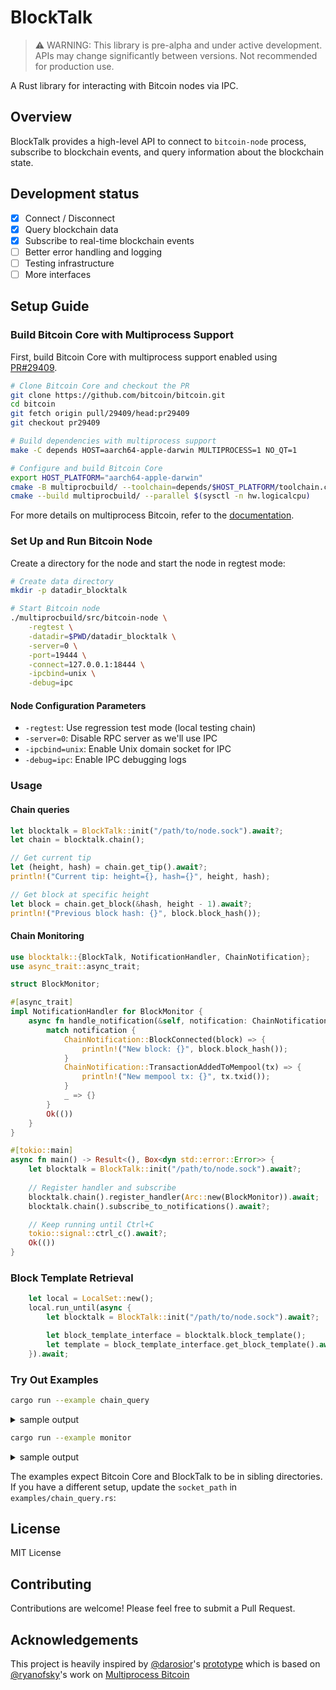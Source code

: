 # BlockTalk

> ⚠️ WARNING: This library is pre-alpha and under active development. APIs may change significantly between versions. Not recommended for production use.

A Rust library for interacting with Bitcoin nodes via IPC.

## Overview
BlockTalk provides a high-level API to connect to `bitcoin-node` process, subscribe to blockchain events, and query information about the blockchain state.

## Development status
- [x] Connect / Disconnect
- [x] Query blockchain data 
- [x] Subscribe to real-time blockchain events
- [ ] Better error handling and logging
- [ ] Testing infrastructure
- [ ] More interfaces

## Setup Guide
### Build Bitcoin Core with Multiprocess Support
First, build Bitcoin Core with multiprocess support enabled using [PR#29409](https://github.com/bitcoin/bitcoin/pull/29409).

```bash
# Clone Bitcoin Core and checkout the PR
git clone https://github.com/bitcoin/bitcoin.git
cd bitcoin
git fetch origin pull/29409/head:pr29409
git checkout pr29409

# Build dependencies with multiprocess support
make -C depends HOST=aarch64-apple-darwin MULTIPROCESS=1 NO_QT=1

# Configure and build Bitcoin Core
export HOST_PLATFORM="aarch64-apple-darwin"
cmake -B multiprocbuild/ --toolchain=depends/$HOST_PLATFORM/toolchain.cmake
cmake --build multiprocbuild/ --parallel $(sysctl -n hw.logicalcpu)
```
For more details on multiprocess Bitcoin, refer to the [documentation](https://github.com/bitcoin/bitcoin/blob/master/doc/multiprocess.md#installation).

### Set Up and Run Bitcoin Node
Create a directory for the node and start the node in regtest mode:

```bash
# Create data directory
mkdir -p datadir_blocktalk

# Start Bitcoin node
./multiprocbuild/src/bitcoin-node \
    -regtest \
    -datadir=$PWD/datadir_blocktalk \
    -server=0 \
    -port=19444 \
    -connect=127.0.0.1:18444 \
    -ipcbind=unix \
    -debug=ipc
```

#### Node Configuration Parameters
- `-regtest`: Use regression test mode (local testing chain)
- `-server=0`: Disable RPC server as we'll use IPC
- `-ipcbind=unix`: Enable Unix domain socket for IPC
- `-debug=ipc`: Enable IPC debugging logs

### Usage

#### Chain queries

```rust
let blocktalk = BlockTalk::init("/path/to/node.sock").await?;
let chain = blocktalk.chain();

// Get current tip
let (height, hash) = chain.get_tip().await?;
println!("Current tip: height={}, hash={}", height, hash);

// Get block at specific height
let block = chain.get_block(&hash, height - 1).await?;
println!("Previous block hash: {}", block.block_hash());
```

#### Chain Monitoring

```rust
use blocktalk::{BlockTalk, NotificationHandler, ChainNotification};
use async_trait::async_trait;

struct BlockMonitor;

#[async_trait]
impl NotificationHandler for BlockMonitor {
    async fn handle_notification(&self, notification: ChainNotification) -> Result<(), BlockTalkError> {
        match notification {
            ChainNotification::BlockConnected(block) => {
                println!("New block: {}", block.block_hash());
            }
            ChainNotification::TransactionAddedToMempool(tx) => {
                println!("New mempool tx: {}", tx.txid());
            }
            _ => {}
        }
        Ok(())
    }
}

#[tokio::main]
async fn main() -> Result<(), Box<dyn std::error::Error>> {
    let blocktalk = BlockTalk::init("/path/to/node.sock").await?;
    
    // Register handler and subscribe
    blocktalk.chain().register_handler(Arc::new(BlockMonitor)).await;
    blocktalk.chain().subscribe_to_notifications().await?;

    // Keep running until Ctrl+C
    tokio::signal::ctrl_c().await?;
    Ok(())
}
```

### Block Template Retrieval
```rust
    let local = LocalSet::new();
    local.run_until(async {
        let blocktalk = BlockTalk::init("/path/to/node.sock").await?;

        let block_template_interface = blocktalk.block_template();
        let template = block_template_interface.get_block_template().await?;
    }).await;
```

### Try Out Examples

```bash 
cargo run --example chain_query
```

<details>
<summary> sample output </summary>

```
⏳ Connecting to Bitcoin node...
✅ Connected successfully!

╔════════════════════════════════════════════════════════════════════════════╗
║                              Current Chain Tip                             ║
╠════════════════════════════════════════════════════════════════════════════╣
║ Height │ 267                                                               ║
╟────────┼───────────────────────────────────────────────────────────────────╢
║ Hash   │ 3e6033329b2c77f249afe44b4444b18c133f587684fe84b21071a3653bae051e  ║
╚════════╧═══════════════════════════════════════════════════════════════════╝

╔═════════════════════════════════════════════════════════════════════════════════╗
║                                   Block Details                                 ║
╠═════════════════════════════════════════════════════════════════════════════════╣
║ Hash         │ 3e6033329b2c77f249afe44b4444b18c133f587684fe84b21071a3653bae051e ║
╟──────────────┼──────────────────────────────────────────────────────────────────╢
║ Prev Block   │ 60cda1ced332983c6a399bd22a12852ccd87650f34b51ac3a50384c77c54fdb4 ║
║ Merkle Root  │ 16c58a40955eff72595005a57af39af83450d76c5d932742522198c49b51962f ║
║ Timestamp    │ 1740248760                                                       ║
║ Nonce        │ 0                                                                ║
║ TX Count     │ 1                                                                ║
╟──────────────┴──────────────────────────────────────────────────────────────────╢
║                                 Transactions                                    ║
╠═════════════════════════════════════════════════════════════════════════════════╣
║ TX #1                                                                           ║
║ ├─ TXID      │ 16c58a40955eff72595005a57af39af83450d76c5d932742522198c49b51962f ║
║ ├─ Inputs    │ 1                                                                ║
║ ├─ Outputs   │ 2                                                                ║
║ └─ Sample Out│ 25 BTC satoshis                                                  ║
║     [Coinbase Transaction]                                                      ║
╟─────────────────────────────────────────────────────────────────────────────────╢
║ Block Size   │ 250 bytes                                                        ║
╚═════════════════════════════════════════════════════════════════════════════════╝
```
</details>

```bash 
cargo run --example monitor
```

<details>
<summary> sample output </summary>

```
✅ Connected successfully!
🔍 Monitoring blockchain events. Press Ctrl+C to exit.

╔═════════════════════════════════════════════════════════════════════════════════╗
║                         Transaction Added to Mempool                            ║
╠═════════════════════════════════════════════════════════════════════════════════╣
║ TXID         │ 55c8771b606609f1f6f8d3e15f01bfc1af3c6e43feeb4fd4271adf67a5844115 ║
║ Inputs       │ 1                                                                ║
║ Outputs      │ 1                                                                ║
╚══════════════╧══════════════════════════════════════════════════════════════════╝
```
</details>

The examples expect Bitcoin Core and BlockTalk to be in sibling directories. If you have a different setup, update the `socket_path` in `examples/chain_query.rs`:

## License
MIT License

## Contributing
Contributions are welcome! Please feel free to submit a Pull Request.

## Acknowledgements 
This project is heavily inspired by [@darosior](https://github.com/darosior)'s [prototype](https://github.com/darosior/core_bdk_wallet) which is based on [@ryanofsky](https://github.com/ryanofsky)'s work on [Multiprocess Bitcoin](https://github.com/ryanofsky/bitcoin/blob/pr/ipc/doc/design/multiprocess.md)